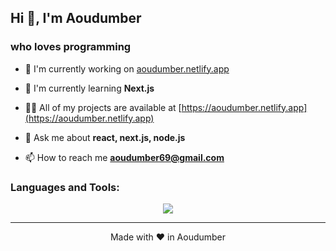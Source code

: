 

<h2>Hi 👋, I'm Aoudumber</h2>
<h3>who loves programming</h3>

- 🔭 I'm currently working on [aoudumber.netlify.app](https://aoudumber.netlify.app)

- 🌱 I'm currently learning **Next.js**

- 👨‍💻 All of my projects are available at [https://aoudumber.netlify.app](https://aoudumber.netlify.app)

- 💬 Ask me about **react, next.js, node.js**

- 📫 How to reach me **aoudumber69@gmail.com**

<h3>Languages and Tools:</h3>

<p align="center">
<img src="https://skillicons.dev/icons?i=html,css,js,react,git,nodejs,postman,tailwind,vscode,visualstudio,vercel,vite,powershell,mysql,md,express,bun,npm,vitest"/>
</p>


---

<p align="center">Made with ❤️ in Aoudumber</p>